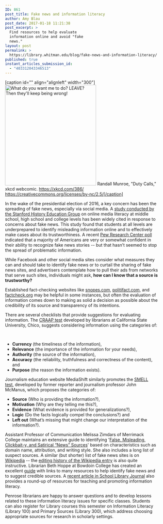 ```yaml
---
ID: 861
post_title: Fake news and information literacy
author: Amy Blau
post_date: 2017-01-18 11:21:38
post_excerpt: >
  Find resources to help evaluate
  information online and avoid "fake
  news."
layout: post
permalink: >
  https://library.whitman.edu/blog/fake-news-and-information-literacy/
published: true
instant_articles_submission_id:
  - "403312043346513"
---
```

[caption id="" align="alignleft" width="300"]<a href="https://xkcd.com/386/"><img src="http://imgs.xkcd.com/comics/duty_calls.png" alt="What do you want me to do? LEAVE? Then they'll keep being wrong!" width="300" height="330" /></a> Randall Munroe, "Duty Calls," xkcd webcomic. https://xkcd.com/386/ https://creativecommons.org/licenses/by-nc/2.5/[/caption]

In the wake of the presidential election of 2016, a key concern has been the spreading of fake news, especially via social media. A <a href="https://sheg.stanford.edu/upload/V3LessonPlans/Executive%20Summary%2011.21.16.pdf">study conducted by the Stanford History Education Group</a> on online media literacy at middle school, high school and college levels has been widely cited in response to concerns about fake news. This study found that students at all levels are underprepared to identify misleading information online and to effectively make cases about its trustworthiness. A recent <a href="http://www.journalism.org/2016/12/15/many-americans-believe-fake-news-is-sowing-confusion/">Pew Research Center poll</a> indicated that a majority of Americans are very or somewhat confident in their ability to recognize fake news stories -- but that hasn’t seemed to stop the spread of problematic information.

While Facebook and other social media sites consider what measures they can and should take to identify fake news or to curtail the sharing of fake news sites, and advertisers contemplate how to pull their ads from networks that serve such sites, individuals might ask, <strong>how can I know that a source is trustworthy?</strong>

Established fact-checking websites like <a href="http://www.snopes.com/">snopes.com</a>, <a href="http://www.politifact.com/">politifact.com</a>, and <a href="http://www.factcheck.org/">factcheck.org</a> may be helpful in some instances, but often the evaluation of information comes down to making as solid a decision as possible about the credibility of its source and transparency of its intentions.

There are several checklists that provide suggestions for evaluating information. The <a href="http://www.csuchico.edu/lins/handouts/eval_websites.pdf">CRAAP test</a> developed by librarians at California State University, Chico, suggests considering information using the categories of:

&nbsp;
<ul>
 	<li><b>Currency</b> (the timeliness of the information),</li>
 	<li><b>Relevance</b> (the importance of the information for your needs),</li>
 	<li><b>Authority</b> (the source of the information),</li>
 	<li><b>Accuracy</b> (the reliability, truthfulness and correctness of the content), and</li>
 	<li><b>Purpose</b> (the reason the information exists).</li>
</ul>
Journalism education website MediaShift similarly promotes the <a href="http://mediashift.org/2013/02/dont-be-fooled-use-the-smell-test-to-separate-fact-from-fiction-online038/">SMELL test</a>, developed by former reporter and journalism professor John McManus, which proposes the categories of:
<ul>
 	<li><b>Source</b> (Who is providing the information?),</li>
 	<li><b>Motivation</b> (Why are they telling me this?),</li>
 	<li><b>Evidence</b> (What evidence is provided for generalizations?),</li>
 	<li><b>Logic</b> (Do the facts logically compel the conclusions?) and</li>
 	<li><b>Left out</b> (What’s missing that might change our interpretation of the information?).</li>
</ul>
Assistant Professor of Communication Melissa Zimdars of Merrimack College maintains an extensive guide to identifying '<a href="https://docs.google.com/document/d/10eA5-mCZLSS4MQY5QGb5ewC3VAL6pLkT53V_81ZyitM/preview">False, Misleading, Clickbait-y, and Satirical “News” Sources</a>' based on characteristics such as domain name, attribution, and writing style. She also includes a long list of suspect sources. A similar (but shorter) list of fake news sites is on <a href="https://en.wikipedia.org/wiki/List_of_fake_news_websites">Wikipedia</a> -- the <a href="https://en.wikipedia.org/w/index.php?title=List_of_fake_news_websites&amp;action=history">editing history of the Wikipedia entry</a> is also quite instructive. Librarian Beth Hoppe at Bowdoin College has created an excellent <a href="http://libguides.bowdoin.edu/c.php?g=598012&amp;p=4139960">guide</a> with links to many resources to help identify fake news and to suggest credible sources. A <a href="http://www.slj.com/2017/01/industry-news/the-smell-test-educators-can-counter-fake-news-with-information-literacy-heres-how/">recent article in School Library Journal</a> also provides a round-up of resources for teaching and promoting information literacy.

Penrose librarians are happy to answer questions and to develop lessons related to these information literacy issues for specific classes. Students can also register for Library courses this semester on Information Literacy (Library 100) and Primary Sources (Library 300), which address choosing appropriate sources for research in scholarly settings.
